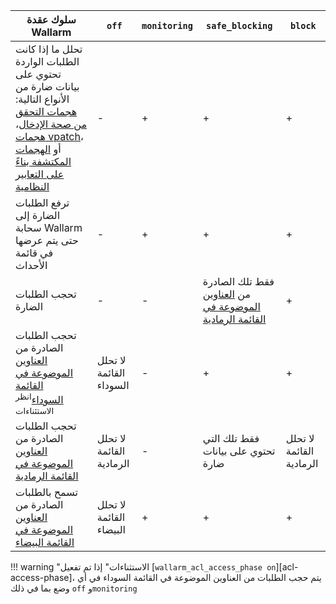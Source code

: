 | سلوك عقدة Wallarm | `off` | `monitoring` | `safe_blocking` |`block` |
| -------- | - | - | - | -|
| تحلل ما إذا كانت الطلبات الواردة تحتوي على بيانات ضارة من الأنواع التالية: [هجمات التحقق من صحة الإدخال](../about-wallarm/protecting-against-attacks.md#input-validation-attacks)، [هجمات vpatch](../user-guides/rules/vpatch-rule.md)، أو [الهجمات المكتشفة بناءً على التعابير النظامية](../user-guides/rules/regex-rule.md) | - | + | + | + |
| ترفع الطلبات الضارة إلى سحابة Wallarm حتى يتم عرضها في قائمة الأحداث | - | + | + | + |
| تحجب الطلبات الضارة | - | - | فقط تلك الصادرة من [العناوين الموضوعة في القائمة الرمادية](../user-guides/ip-lists/graylist.md) | + |
| تحجب الطلبات الصادرة من [العناوين الموضوعة في القائمة السوداء](../user-guides/ip-lists/denylist.md)<sup>انظر الاستثناءات</sup> | لا تحلل القائمة السوداء | - | + | + |
| تحجب الطلبات الصادرة من [العناوين الموضوعة في القائمة الرمادية](../user-guides/ip-lists/graylist.md) | لا تحلل القائمة الرمادية | - | فقط تلك التي تحتوي على بيانات ضارة | لا تحلل القائمة الرمادية |
| تسمح بالطلبات الصادرة من [العناوين الموضوعة في القائمة البيضاء](../user-guides/ip-lists/allowlist.md) | لا تحلل القائمة البيضاء | + | + | + |

!!! warning "الاستثناءات"
    إذا تم تفعيل [`wallarm_acl_access_phase on`][acl-access-phase]، يتم حجب الطلبات من العناوين الموضوعة في القائمة السوداء في أي وضع بما في ذلك `off` و`monitoring`